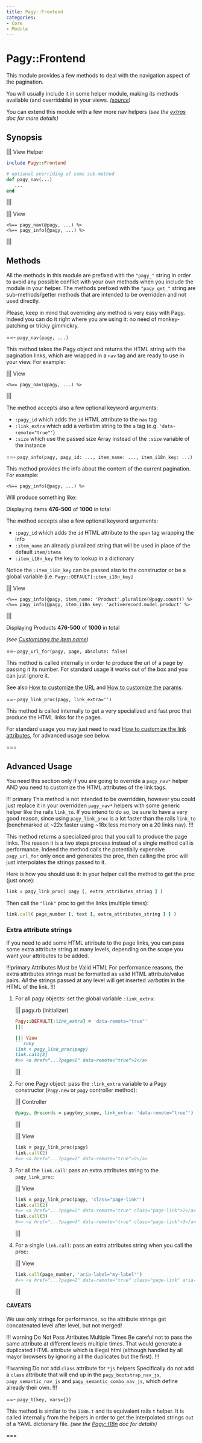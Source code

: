 ```yaml
---
title: Pagy::Frontend
categories: 
- Core
- Module
---
```


# Pagy::Frontend

This module provides a few methods to deal with the navigation aspect of the pagination. 

You will usually include it in some helper module, making its methods available (and overridable) in your views. _([source](https://github.com/ddnexus/pagy/blob/master/lib/pagy/frontend.rb))_

You can extend this module with a few more nav helpers _(see the [extras](/categories/extra) doc for more details)_

## Synopsis

||| View Helper
```ruby
include Pagy::Frontend

# optional overriding of some sub-method
def pagy_nav(...)
   ...
end
```
|||

||| View

```erb
<%== pagy_nav(@pagy, ...) %>
<%== pagy_info(@pagy, ...) %>
```
|||

## Methods

All the methods in this module are prefixed with the `"pagy_"` string in order to avoid any possible conflict with your own methods when you include the module in your helper. The methods prefixed with the `"pagy_get_"` string are sub-methods/getter methods that are intended to be overridden and not used directly.

Please, keep in mind that overriding any method is very easy with Pagy. Indeed you can do it right where you are using it: no need of monkey-patching or tricky gimmickry.

==- `pagy_nav(pagy, ...)`

This method takes the Pagy object and returns the HTML string with the pagination links, which are wrapped in a `nav` tag and are ready to use in your view. For example:

||| View
```erb
<%== pagy_nav(@pagy, ...) %>
```
|||

The method accepts also a few optional keyword arguments:

- `:pagy_id` which adds the `id` HTML attribute to the `nav` tag
- `:link_extra` which add a verbatim string to the `a` tag (e.g. `'data-remote="true"'`)
- `:size` which use the passed size Array instead of the `:size` variable of the instance

==- `pagy_info(pagy, pagy_id: ..., item_name: ..., item_i18n_key: ...)`

This method provides the info about the content of the current pagination. For example:

```erb
<%== pagy_info(@pagy, ...) %>
```

Will produce something like:

<span>Displaying items <b>476-500</b> of <b>1000</b> in total</span>

The method accepts also a few optional keyword arguments:

- `:pagy_id` which adds the `id` HTML attribute to the `span` tag wrapping the info
- `:item_name` an already pluralized string that will be used in place of the default `item/items`
- `:item_i18n_key` the key to lookup in a dictionary

Notice the `:item_i18n_key` can be passed also to the constructor or be a global variable (i.e. `Pagy::DEFAULT[:item_i18n_key]`

||| View
```erb
<%== pagy_info(@pagy, item_name: 'Product'.pluralize(@pagy.count)) %>
<%== pagy_info(@pagy, item_i18n_key: 'activerecord.model.product' %>
```
|||

Displaying Products <b>476-500</b> of <b>1000</b> in total

_(see [Customizing the item name](/docs/how-to.md#customize-the-item-name))_

==- `pagy_url_for(pagy, page, absolute: false)`

This method is called internally in order to produce the url of a page by passing it its number. For standard usage it works out of the box and you can just ignore it.

See also [How to customize the URL](/docs/how-to.md#customize-the-url) and [How to customize the params](/docs/how-to.md#customize-the-params).

==- `pagy_link_proc(pagy, link_extra='')`

This method is called internally to get a very specialized and fast proc that produce the HTML links for the pages.

For standard usage you may just need to read [How to customize the link attributes](/docs/how-to.md#customize-the-link-attributes), for advanced usage see below.

===

## Advanced Usage

You need this section only if you are going to override a `pagy_nav*` helper AND you need to customize the HTML attributes of the link tags.

!!! primary
This method is not intended to be overridden, however you could just replace it in your overridden `pagy_nav*` helpers with some generic helper like the rails `link_to`. If you intend to do so, be sure to have a very good reason, since using `pagy_link_proc` is a lot faster than the rails `link_to` (benchmarked at ~22x faster using ~18x less memory on a 20 links nav).
!!!

This method returns a specialized proc that you call to produce the page links. The reason it is a two steps process instead of a single method call is performance. Indeed the method calls the potentially expensive `pagy_url_for` only once and generates the proc, then calling the proc will just interpolates the strings passed to it.

Here is how you should use it: in your helper call the method to get the proc (just once):

```ruby
link = pagy_link_proc( pagy [, extra_attributes_string ] )
```

Then call the `"link"` proc to get the links (multiple times):

```ruby
link.call( page_number [, text [, extra_attributes_string ] ] )
```

### Extra attribute strings

If you need to add some HTML attribute to the page links, you can pass some extra attribute string at many levels, depending on the scope you want your attributes to be added.

!!!primary Attributes Must be Valid HTML
For performance reasons, the extra attributes strings must be formatted as valid HTML attribute/value pairs. _All_ the strings passed at any level will get inserted *verbatim* in the HTML of the link.
!!!

1. For all pagy objects: set the global variable `:link_extra`:

    ||| pagy.rb (initializer)
    ```ruby
    Pagy::DEFAULT[:link_extra] = 'data-remote="true"'
    |||

    ||| View
    ```ruby
    link = pagy_link_proc(pagy)
    link.call(2)
    #=> <a href="...?page=2" data-remote="true">2</a>
    ```
    |||

2. For one Pagy object: pass the `:link_extra` variable to a Pagy constructor (`Pagy.new` or `pagy` controller method):

    ||| Controller
    ```ruby
    @pagy, @records = pagy(my_scope, link_extra: 'data-remote="true"')
    ```
    |||

    ||| View
    ```ruby
    link = pagy_link_proc(pagy)
    link.call(2)
    #=> <a href="...?page=2" data-remote="true">2</a>
    ```

3. For all the `link.call`: pass an extra attributes string to the `pagy_link_proc`:

    ||| View
    ```ruby
    link = pagy_link_proc(pagy, 'class="page-link"')
    link.call(2)
    #=> <a href="...?page=2" data-remote="true" class="page-link">2</a>
    link.call(3)
    #=> <a href="...?page=3" data-remote="true" class="page-link">3</a>
    ```
    |||

4. For a single `link.call`: pass an extra attributes string when you call the proc:

    ||| View
    ```ruby
    link.call(page_number, 'aria-label="my-label"')
    #=> <a href="...?page=2" data-remote="true" class="page-link" aria-label="my-label">2</a>
    ```
    |||

#### CAVEATS

We use only strings for performance, so the attribute strings get concatenated level after level, but not merged!

!!! warning Do Not Pass Atributes Multiple Times
Be careful not to pass the same attribute at different levels multiple times. That would generate a duplicated HTML attribute which is illegal html (although handled by all mayor browsers by ignoring all the duplicates but the first).
!!!

!!!warning Do not add `class` attribute for `*js` helpers
Specifically do not add a `class` attribute that will end up in the `pagy_bootstrap_nav_js`, `pagy_semantic_nav_js` and `pagy_semantic_combo_nav_js`, which define already their own.
!!!

==- `pagy_t(key, vars={})`

This method is similar to the `I18n.t` and its equivalent rails `t` helper. It is called internally from the helpers in order to 
get the interpolated strings out of a YAML dictionary file. _(see the [Pagy::I18n](i18n.md) doc for details)_

===
